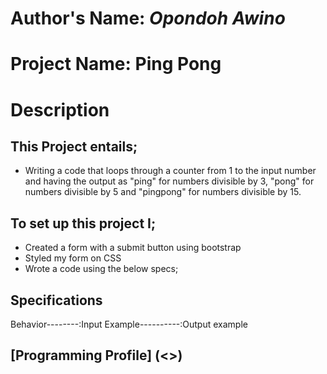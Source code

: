 # Author's Name: _Opondoh Awino_

# Project Name: **Ping Pong**

# Description

## This Project entails;
- Writing a code that loops through a counter from 1 to the input number and having the output as "ping" for numbers divisible by 3, "pong" for numbers divisible by 5 and "pingpong" for numbers divisible by 15.

## **To set up this project I;**
- Created a form with a submit button using bootstrap
- Styled my form on CSS
- Wrote a code using the below specs;

## Specifications
Behavior--------:Input Example----------:Output example


## [Programming Profile] (<>)
